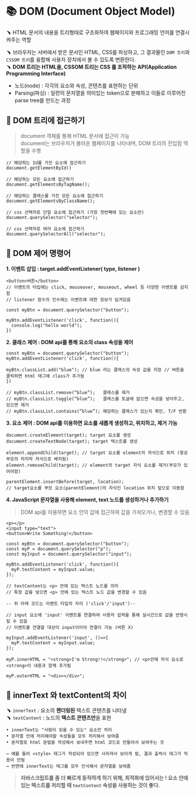 # 📚 DOM (Document Object Model)

﹅ HTML 문서의 내용을 트리형태로 구조화하여 웹페이지와 프로그래밍 언어를 연결시켜주는 역할  <br>

﹅ 브라우저는 서버에서 받은 문서인 HTML, CSS를 파싱하고, 그 결과물인 `DOM 트리`와 `CSSOM 트리`를 융합해 사용자 장치에서 볼 수 있도록 변환한다. <br>
﹅ **DOM 트리는 HTML을, CSSOM 트리는 CSS 를 조작하는 API(Application Programming Interface)**  <br>

- 노드(node) : 각각의 요소와 속성, 콘텐츠를 표현하는 단위  <br>
- Parsing(파싱) : 일련의 문자열을 의미있는 token으로 분해하고 이들로 이루어진 parse tree를 만드는 과정

## 👀 DOM 트리에 접근하기

> document 객체를 통해 HTML 문서에 접근이 가능 <br>
> document는 브라우저가 불러온 웹페이지를 나타내며, DOM 트리의 진입점 역할을 수행

```
// 해당하는 Id를 가진 요소에 접근하기
document.getElementById()

// 해당하는 모든 요소에 접근하기
document.getElementsByTagName(); 

// 해당하는 클래스를 가진 모든 요소에 접근하기
document.getElementsByClassName(); 

// css 선택자로 단일 요소에 접근하기 (가장 첫번째에 있는 요소만)
document.querySelector("selector");

// css 선택자로 여러 요소에 접근하기
document.querySelectorAll("selector");
```

## 🔧 DOM 제어 명령어

**1. 이벤트 삽입 : target.addEventListener( type, listener )**
```
<button>버튼</button>
// 이벤트의 타입에는 click, mouseover, mouseout, wheel 등 다양한 이벤트를 감지함
// listener 함수의 인수에는 이벤트에 대한 정보가 담겨있음

const myBtn = document.querySelector("button");

myBtn.addEventListener('click', function(){
  console.log("hello world");
})
```
**2. 클래스 제어 : DOM api를 통해 요소의 class 속성을 제어**
```
const myBtn = document.querySelector("button");
myBtn.addEventListener('click', function(){

myBtn.classList.add("blue"); // blue 라는 클래스의 속성 값을 지정 // 버튼을 클릭하면 html 태그에 class가 추가됨
})

// myBtn.classList.remove(“blue”);   클래스를 제거
// myBtn.classList.toggle(“blue”);   클래스를 토글에 없으면 속성을 넣어주고, 있으면 제거
// myBtn.classList.contains(“blue”); 해당하는 클래스가 있는지 확인, T/F 반환
```
**3. 요소 제어 : DOM api를 이용하면 요소를 새롭게 생성하고, 위치하고, 제거 가능**
```
document.createElement(target); target 요소를 생성
document.createTextNode(target); target 텍스트를 생성

element.appendChild(target); // target 요소를 element의 자식으로 위치 (항상 부모의 마지막 자식으로 배치됨)
element.removeChild(target); // element의 target 자식 요소를 제거(부모가 있어야함)

parentElement.insertBefore(target, location); 
// target요소를 부모 요소(parentElement)의 자식인 location 위치 앞으로 이동함
```
**4. JavaScript 문자열을 사용해 element, text 노드를 생성하거나 추가하기**
> DOM api를 이용하면 요소 안의 값에 접근하여 값을 가져오거나, 변경할 수 있음
```
<p></p>
<input type="text">
<button>Write Something!</button>
```
```
const myBtn = document.querySelector("button");
const myP = document.querySelector("p");
const myInput = document.querySelector("input");

myBtn.addEventListener('click', function(){
  myP.textContent = myInput.value; 
});

// textContent는 <p> 안에 있는 텍스트 노드를 의미
// 특정 값을 넣으면 <p> 안에 있는 텍스트 노드 값을 변경할 수 있음

-- 위 아래 코드는 이벤트 타입의 차이 ('click'/'input')--

// input 요소에 'input' 이벤트를 연결하여 사용자 입력을 통해 실시간으로 값을 반영시킬 수 있음
// 이벤트를 연결할 대상이 input이어야 연결이 가능 (버튼 X)

myInput.addEventListener('input', ()=>{
  myP.textContent = myInput.value;
});

myP.innerHTML = "<strong>I'm Strong!!</strong>"; // <p>안에 자식 요소로 <strong>이 내용과 함께 추가됨

myP.outerHTML = "<div></div>";
```

##  🧐 innerText 와 textContent의 차이

﹅ ```innerText``` : 요소의 **렌더링된** 텍스트 콘텐츠를 나타냄 <br>
﹅ ```textContent``` : 노드의 **텍스트 콘텐츠만**을 표현
```
• innerText는 "사람이 읽을 수 있는" 요소만 처리
• 문자열 안에 처리해야할 속성들을 모두 처리해서 보여줌
• 문자열로 html 문법을 작성해서 보내주면 html 코드로 만들어서 보여주는 것

→ 예를 들어 <style> 태그가 작성되어 있으면 사라져서 보이게 됨, 결과 출력시 태그가 적용이 안됨 
→ 반면에 innerText는 태그를 모두 인식해서 문자열을 보여줌
```
> **자바스크립트를 좀 더 빠르게 동작하게 하기 위해, 최적화에 있어서는 ! 요소 안에 있는 텍스트를 처리할 때 ```textContent``` 속성을 사용하는 것이 좋다.**


